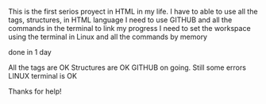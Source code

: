 This is the first serios proyect in HTML in my life.
I have to able to use all the tags, structures, in HTML language
I need to use GITHUB and all the commands in the terminal to link my progress
I need to set the workspace using the terminal in Linux and all the commands by memory

done in 1 day

All the tags are OK
Structures are OK
GITHUB on going. Still some errors
LINUX terminal is OK

Thanks for help!